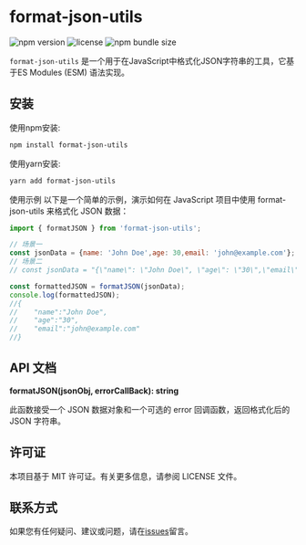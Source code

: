 <!--
 * @Author: wangjunjie9
 * @Date: 2023-08-21 12:14:51
 * @LastEditors: wangjunjie9
 * @LastEditTime: 2023-08-21 12:30:03
 * @Descripttion: 
 * @FilePath: /format-json-utils/README.md
-->
# format-json-utils

![npm version](https://p3-juejin.byteimg.com/tos-cn-i-k3u1fbpfcp/bc85b8f40eae4d3cb81194f536a2456d~tplv-k3u1fbpfcp-zoom-1.image)
![license](https://p3-juejin.byteimg.com/tos-cn-i-k3u1fbpfcp/bb9a2953be4945c2ab75ba38c1aad332~tplv-k3u1fbpfcp-zoom-1.image)
![npm bundle size](https://p3-juejin.byteimg.com/tos-cn-i-k3u1fbpfcp/3a794536b7c9478e852741bbf395d371~tplv-k3u1fbpfcp-zoom-1.image)

`format-json-utils` 是一个用于在JavaScript中格式化JSON字符串的工具，它基于ES Modules (ESM) 语法实现。

## 安装

使用npm安装:

```bash
npm install format-json-utils
```

使用yarn安装:

```bash
yarn add format-json-utils
```

使用示例
以下是一个简单的示例，演示如何在 JavaScript 项目中使用 format-json-utils 来格式化 JSON 数据：

```javascript
import { formatJSON } from 'format-json-utils';

// 场景一
const jsonData = {name: 'John Doe',age: 30,email: 'john@example.com'}; 
// 场景二
// const jsonData = "{\"name\": \"John Doe\", \"age\": \"30\",\"email\": \'john@example.com\'}"; 

const formattedJSON = formatJSON(jsonData);
console.log(formattedJSON);
//{
//    "name":"John Doe",
//    "age":"30",
//    "email":"john@example.com"
//}
```

## API 文档

**formatJSON(jsonObj, errorCallBack): string**

此函数接受一个 JSON 数据对象和一个可选的 error 回调函数，返回格式化后的 JSON 字符串。

## 许可证
本项目基于 MIT 许可证。有关更多信息，请参阅 LICENSE 文件。

## 联系方式
如果您有任何疑问、建议或问题，请在[issues](https://github.com/ghSailing/format-json-utils/issues)留言。

